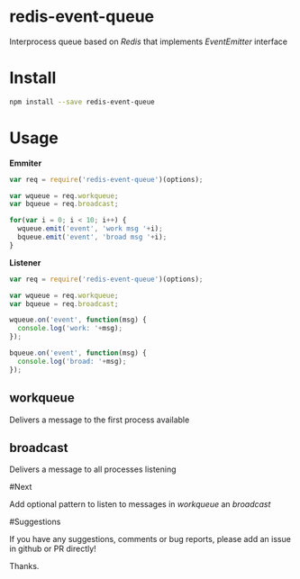 # redis-event-queue

Interprocess queue based on _Redis_ that implements _EventEmitter_ interface

# Install

```bash
npm install --save redis-event-queue
```

# Usage

**Emmiter**

```javascript
var req = require('redis-event-queue')(options);

var wqueue = req.workqueue;
var bqueue = req.broadcast;

for(var i = 0; i < 10; i++) {
  wqueue.emit('event', 'work msg '+i);
  bqueue.emit('event', 'broad msg '+i);
}
```

**Listener**

```javascript
var req = require('redis-event-queue')(options);

var wqueue = req.workqueue;
var bqueue = req.broadcast;

wqueue.on('event', function(msg) {
  console.log('work: '+msg);
});

bqueue.on('event', function(msg) {
  console.log('broad: '+msg);
});
```

## workqueue

Delivers a message to the first process available


## broadcast

Delivers a message to all processes listening

#Next

Add optional pattern to listen to messages in *workqueue* an *broadcast*

#Suggestions

If you have any suggestions, comments or bug reports, please add an issue in github or PR directly!

Thanks.
